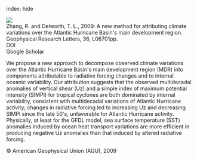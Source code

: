 index: hide

<div class="Citation">
    <div class="Citation-thumb CitationThumb-linked"  data-href="https://doi.org/10.1029/2009gl037260">
      <img src="https://static.claimspace.cloud/climate-study-static/refs/thumbs/10/Zhang_and_Delworth_2009-thumb.png" />
    </div>

  <div class="Citation-body">
    <div class="Citation-text">Zhang, R. and Delworth, T. L., 2009: A new method for attributing climate variations over the Atlantic Hurricane Basin's main development region. <span class="Article-journal">Geophysical Research Letters, </span><span class="Article-volume">36, </span>L06701pp.</div>
    <div class="Citation-links">
      <div class="CitationLink" data-href="https://doi.org/10.1029/2009gl037260">
        <div class="CitationLink-icon CitationLink-Doi"></div>
        <div class="CitationLink-text">DOI</div>
      </div>
      <div class="CitationLink" data-href="https://scholar.google.com/scholar?q=10.1029/2009gl037260">
        <div class="CitationLink-icon CitationLink-Scholar"></div>
        <div class="CitationLink-text">Google Scholar</div>
      </div>
    </div>
  </div>
</div>

We propose a new approach to decompose observed climate variations over the Atlantic Hurricane Basin's main development region (MDR) into components attributable to radiative forcing changes and to internal oceanic variability. Our attribution suggests that the observed multidecadal anomalies of vertical shear (Uz) and a simple index of maximum potential intensity (SIMPI) for tropical cyclones are both dominated by internal variability, consistent with multidecadal variations of Atlantic Hurricane activity; changes in radiative forcing led to increasing Uz and decreasing SIMPI since the late 50's, unfavorable for Atlantic Hurricane activity. Physically, at least for the GFDL model, sea surface temperature (SST) anomalies induced by ocean heat transport variations are more efficient in producing negative Uz anomalies than that induced by altered radiative forcing.

<div class="Citation-copy">
&copy; American Geophysical Union (AGU), 2009
</div>